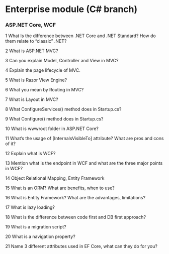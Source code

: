 # Enterprise module (C# branch)

### ASP.NET Core, WCF

1 What Is the difference between .NET Core and .NET Standard? How do them relate to “classic” .NET?


2 What is ASP.NET MVC?


3 Can you explain Model, Controller and View in MVC?


4 Explain the page lifecycle of MVC.


5 What is Razor View Engine?


6 What you mean by Routing in MVC?


7 What is Layout in MVC?


8 What ConfigureServices() method does in Startup.cs?


9 What Configure() method does in Startup.cs?


10 What is wwwroot folder in ASP.NET Core?


11 What’s the usage of [InternalsVisibleTo] attribute? What are pros and cons of it?


12 Explain what is WCF?


13 Mention what is the endpoint in WCF and what are the three major points in WCF?


14 Object Relational Mapping, Entity Framework


15 What is an ORM? What are benefits, when to use?


16 What is Entity Framework? What are the advantages, limitations?


17 What is lazy loading?


18 What is the difference between code first and DB first approach?


19 What is a migration script?


20 What is a navigation property?


21 Name 3 different attributes used in EF Core, what can they do for you?

